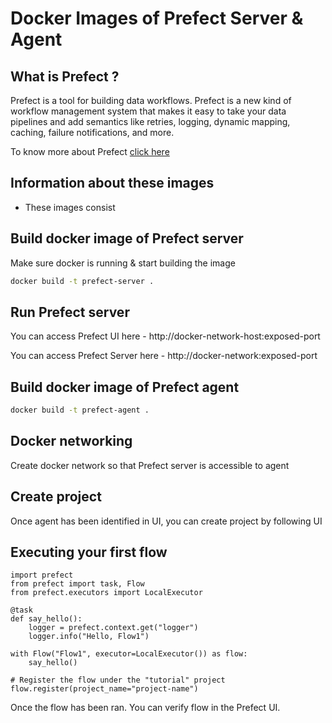 # Docker Images of Prefect Server & Agent
## What is Prefect ?

Prefect is a tool for building data workflows. Prefect is a new kind of workflow management system that makes it easy to take your data pipelines and add semantics like retries, logging, dynamic mapping, caching, failure notifications, and more.

To know more about Prefect [click here](https://docs.prefect.io/)

## Information about these images

* These images consist 

## Build docker image of Prefect server
Make sure docker is running & start building the image

```bash
docker build -t prefect-server .
```


## Run Prefect server

You can access Prefect UI here - http://docker-network-host:exposed-port

You can access Prefect Server here - http://docker-network:exposed-port


## Build docker image of Prefect agent


```bash
docker build -t prefect-agent .
```

## Docker networking

Create docker network so that Prefect server is accessible to agent 


## Create project

Once agent has been identified in UI, you can create project by following UI

## Executing your first flow

```
import prefect
from prefect import task, Flow
from prefect.executors import LocalExecutor

@task
def say_hello():
    logger = prefect.context.get("logger")
    logger.info("Hello, Flow1")

with Flow("Flow1", executor=LocalExecutor()) as flow:
    say_hello()

# Register the flow under the "tutorial" project
flow.register(project_name="project-name")
```

Once the flow has been ran. You can verify flow in the Prefect UI.